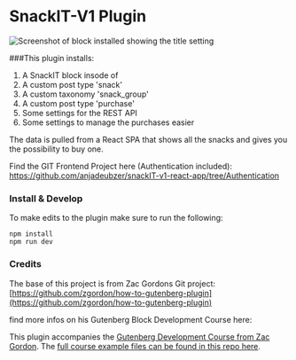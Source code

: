 # SnackIT-V1 Plugin

![Screenshot of block installed showing the title setting](http://anjadeubzer.de/images/snack-block.png)

###This plugin installs:

1. A SnackIT block insode of 
2. A custom post type 'snack'
3. A custom taxonomy 'snack_group'
2. A custom post type 'purchase'
4. Some settings for the REST API
4. Some settings to manage the purchases easier

The data is pulled from a React SPA that shows all the snacks and 
gives you the possibility to buy one.

Find the GIT Frontend Project here (Authentication included): 
https://github.com/anjadeubzer/snackIT-v1-react-app/tree/Authentication


### Install & Develop

To make edits to the plugin make sure to run the following:

```
npm install
npm run dev
```


### Credits

The base of this project is from Zac Gordons Git project: [https://github.com/zgordon/how-to-gutenberg-plugin](https://github.com/zgordon/how-to-gutenberg-plugin)

find more infos on his Gutenberg Block Development Course here: 

This plugin accompanies the [Gutenberg Development Course from Zac Gordon](https://javascriptforwp.com/product/gutenberg-block-development-course/).
The [full course example files can be found in this repo here](https://github.com/zgordon/gutenberg-course).
